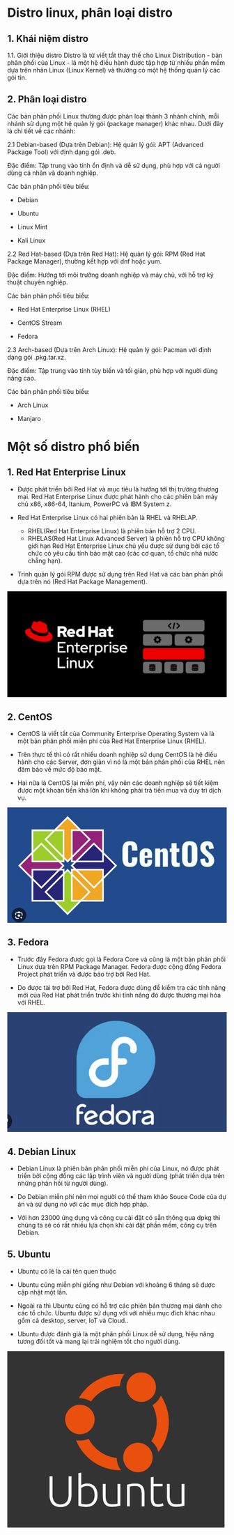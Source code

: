 # Distro linux, phân loại distro 

## 1. Khái niệm distro

1.1. Giới thiệu distro
Distro là từ viết tắt thay thế cho Linux Distribution - bản phân phối của Linux - là một hệ điều hành được tập hợp từ nhiều phần mềm dựa trên nhân Linux (Linux Kernel) và thường có một hệ thống quản lý các gói tin.

## 2. Phân loại distro 
Các bản phân phối Linux thường được phân loại thành 3 nhánh chính, mỗi nhánh sử dụng một hệ quản lý gói (package manager) khác nhau. Dưới đây là chi tiết về các nhánh:

2.1 Debian-based (Dựa trên Debian):
Hệ quản lý gói: APT (Advanced Package Tool) với định dạng gói .deb.

Đặc điểm: Tập trung vào tính ổn định và dễ sử dụng, phù hợp với cả người dùng cá nhân và doanh nghiệp.

Các bản phân phối tiêu biểu:

- Debian

- Ubuntu

- Linux Mint
  
- Kali Linux

2.2 Red Hat-based (Dựa trên Red Hat):
Hệ quản lý gói: RPM (Red Hat Package Manager), thường kết hợp với dnf hoặc yum.

Đặc điểm: Hướng tới môi trường doanh nghiệp và máy chủ, với hỗ trợ kỹ thuật chuyên nghiệp.

Các bản phân phối tiêu biểu:

- Red Hat Enterprise Linux (RHEL)

- CentOS Stream

- Fedora

2.3 Arch-based (Dựa trên Arch Linux):
Hệ quản lý gói: Pacman với định dạng gói .pkg.tar.xz.

Đặc điểm: Tập trung vào tính tùy biến và tối giản, phù hợp với người dùng nâng cao.

Các bản phân phối tiêu biểu:

- Arch Linux

- Manjaro

# Một số distro phổ biến

## 1.  Red Hat Enterprise Linux
- Được phát triển bởi Red Hat và mục tiêu là hướng tới thị trường thương mại. Red Hat Enterprise Linux được phát hành cho các phiên bản máy chủ x86, x86-64, Itanium, PowerPC và IBM System z.

- Red Hat Enterprise Linux có hai phiên bản là RHEL và RHELAP.

  - RHEL(Red Hat Enterprise Linux) là phiên bản hỗ trợ 2 CPU.
  - RHELAS(Red Hat Linux Advanced Server) là phiên hỗ trợ CPU không giới hạn
Red Hat Enterprise Linux chủ yếu được sử dụng bởi các tổ chức có yêu cầu tính bảo mật cao (các cơ quan, tổ chức nhà nước chẳng hạn).

- Trình quản lý gói RPM được sử dụng trên Red Hat và các bản phân phối dựa trên nó (Red Hat Package Management).

![alt text](../images/Redhat.png)

## 2. CentOS

- CentOS là viết tắt của Community Enterprise Operating System và là một bản phân phối miễn phí của Red Hat Enterprise Linux (RHEL).

- Trên thực tế thì có rất nhiều doanh nghiệp sử dụng CentOS là hệ điều hành cho các Server, đơn giản vì nó là một bản phân phối của RHEL nên đảm bảo về mức độ bảo mật.

- Hai nữa là CentOS lại miễn phí, vậy nên các doanh nghiệp sẽ tiết kiệm được một khoản tiền khá lớn khi không phải trả tiền mua và duy trì dịch vụ.

![alt text](../images/CentOS_1.png)

## 3. Fedora

- Trước đây Fedora được gọi là Fedora Core và cũng là một bản phân phối Linux dựa trên RPM Package Manager. Fedora được cộng đồng Fedora Project phát triển và được bảo trợ bởi Red Hat.

- Do được tài trợ bởi Red Hat, Fedora được dùng để kiểm tra các tính năng mới của Red Hat phát triển trước khi tính năng đó được thương mại hóa với RHEL.

![alt text](../images/fedora_1.png)

## 4. Debian Linux

- Debian Linux là phiên bản phân phối miễn phí của Linux, nó được phát triển bởi cộng đồng các lập trình viên và người dùng (phát triển dựa trên những phản hồi từ người dùng).

- Do Debian miễn phí nên mọi người có thể tham khảo Souce Code của dự án và sử dụng nó với các mục đích hợp pháp.

- Với hơn 23000 ứng dụng và công cụ cài đặt có sẵn thông qua dpkg thì chúng ta sẽ có rất nhiều lựa chọn khi cài đặt phần mềm, công cụ trên Debian.

## 5. Ubuntu

- Ubuntu có lẽ là cái tên quen thuộc 
- Ubuntu cũng miễn phí giống như Debian với khoảng 6 tháng sẽ được cập nhật một lần. 
- Ngoài ra thì Ubuntu cũng có hỗ trợ các phiên bản thương mại dành cho các tổ chức. Ubuntu được sử dụng với với nhiều mục đích khác nhau gồm cả desktop, server, IoT và Cloud..

- Ubuntu được đánh giá là một phân phối Linux dễ sử dụng, hiệu năng tương đối tốt và mang lại trải nghiệm tốt cho người dùng.

![alt text](../images/Ubuntu_1.png)